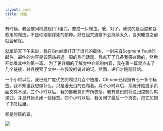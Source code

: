 ```yaml
---
layout: post
title: 爬虫
---
```

有时候，我会被间桐脏砚(？)诅咒，变成一只爬虫。哦，对了，我说的是百度和谷歌用的爬虫，不是你刚刚踩死的那种。好在诅咒通常不会持续太久，当天睡觉之前就会解除。

就拿前天下午来说，我在Gmail里打开了诅咒的载体，一封来自Segment Fault的邮件。邮件的内容是该网站最近一周的热门话题。我点开了几条我感兴趣的，然后开始看其中的第一篇。
为了更详细的了解文中介绍的内容，我在第一篇里点击了几个链接，并且搜索了文中一些我没听说过的词。然而，递归才刚刚开始。

一个小时以后，我已经广度优先的爬过几百个链接，Chrome已经拥有七十多个标签。我不知道我想做什么，只是漫无目的在爬着。两个小时以后，系统开始提示页面文件不足。三个小时以后，我的自我意识有所恢复，我有意识的将递归控制为尾递归，并且开始关闭一些标签。四个小时以后，我关闭了最后一个页面，把它加到了书签栏里。

都是时臣的错。

![](http://hdwallpaper.ws/images/2012/09/-Fatestay-Night-Anime-Illyasviel-Von-Einzbern-Fate-Series-Fresh-New-Hd-Wallpaper--.png)
